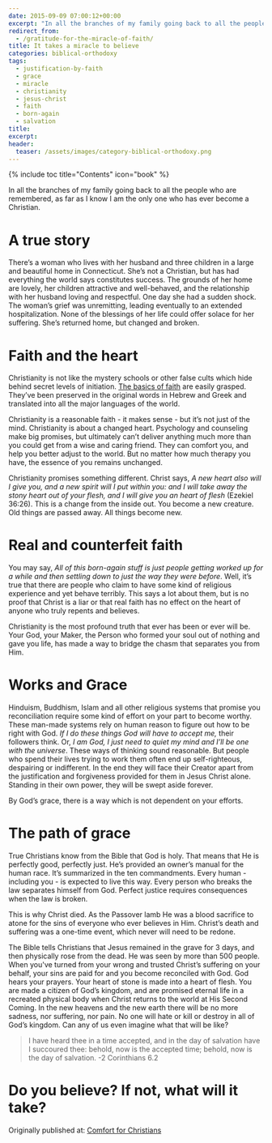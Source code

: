 ```yaml
---
date: 2015-09-09 07:00:12+00:00
excerpt: "In all the branches of my family going back to all the people who are remembered, as far as I know I am the only one who has ever become a Christian."
redirect_from:
  - /gratitude-for-the-miracle-of-faith/
title: It takes a miracle to believe
categories: biblical-orthodoxy
tags:
  - justification-by-faith
  - grace
  - miracle
  - christianity
  - jesus-christ
  - faith
  - born-again
  - salvation
title: 
excerpt:  
header:
  teaser: /assets/images/category-biblical-orthodoxy.png
---
```

{% include toc title="Contents" icon="book" %}


In all the branches of my family going back to all the people who are remembered, as far as I know I am the only one who has ever become a Christian.



# A true story





There’s a woman who lives with her husband and three children in a large and beautiful home in Connecticut.  She’s not a Christian, but has had everything the world says constitutes success.  The grounds of her home are lovely, her children attractive and well-behaved, and the relationship with her husband loving and respectful.  One day she had a sudden shock.  The woman’s grief was unremitting, leading eventually to an extended hospitalization.  None of the blessings of her life could offer solace for her suffering. She’s returned home, but changed and broken.



# Faith and the heart





Christianity is not like the mystery schools or other false cults which hide behind secret levels of initiation. [The basics of faith](/faith/) are easily grasped.  They’ve been preserved in the original words in Hebrew and Greek and translated into all the major languages of the world.

Christianity is a reasonable faith - it makes sense - but it’s not just of the mind.  Christianity is about a changed heart.  Psychology and counseling make big promises, but ultimately can’t deliver anything much more than you could get from a wise and caring friend.  They can comfort you, and help you better adjust to the world.  But no matter how much therapy you have, the essence of you remains unchanged.

Christianity promises something different.  Christ says, _A new heart also will I give you, and a new spirit will I put within you: and I will take away the stony heart out of your flesh, and I will give you an heart of flesh_ (Ezekiel 36:26). This is a change from the inside out. You become a new creature.  Old things are passed away.  All things become new.



# Real and counterfeit faith





You may say, _All of this born-again stuff is just people getting worked up for a while and then settling down to just the way they were before_.  Well, it’s true that there are people who claim to have some kind of religious experience and yet behave terribly.  This says a lot about them, but is no proof that Christ is a liar or that real faith has no effect on the heart of anyone who truly repents and believes.

Christianity is the most profound truth that ever has been or ever will be.  Your God, your Maker, the Person who formed your soul out of nothing and gave you life, has made a way to bridge the chasm that separates you from Him.



# Works and Grace





Hinduism, Buddhism, Islam and all other religious systems that promise you reconciliation require some kind of effort on your part to become worthy.  These man-made systems rely on human reason to figure out how to be right with God. _If I  do these things God will have to accept me,_ their followers think.  Or, _I am God, I just need to quiet my mind and I’ll be one with the universe_.  These ways of thinking sound reasonable. But people who spend their lives trying to work them often end up self-righteous, despairing or indifferent.  In the end they will face their Creator apart from the justification and forgiveness provided for them in Jesus Christ alone.  Standing in their own power, they will be swept aside forever.

By God’s grace, there is a way which is not dependent on your efforts.



# The path of grace





True Christians know from the Bible that God is holy.  That means that He is perfectly good, perfectly just.  He’s provided an owner’s manual for the human race.  It’s summarized in the ten commandments.  Every human - including you - is expected to live this way.  Every person who breaks the law separates himself from God.  Perfect justice requires consequences when the law is broken.

This is why Christ died.  As the Passover lamb He was a blood sacrifice to atone for the sins of everyone who ever believes in Him.  Christ’s death and suffering was a one-time event, which never will need to be redone.

The Bible tells Christians that Jesus remained in the grave for 3 days, and then physically rose from the dead.  He was seen by more than 500 people.  When you've turned from your wrong and trusted Christ’s suffering on your behalf, your sins are paid for and you become reconciled with God.  God hears your prayers.  Your heart of stone is made into a heart of flesh.  You are made a citizen of God’s kingdom, and are promised eternal life in a recreated physical body when Christ returns to the world at His Second Coming.  In the new heavens and the new earth there will be no more sadness, nor suffering, nor pain.  No one will hate or kill or destroy in all of God’s kingdom.  Can any of us even imagine what that will be like?



> I have heard thee in a time accepted, and in the day of salvation have I succoured thee: behold, now is the accepted time; behold, now is the day of salvation. -2 Corinthians 6.2






# Do you believe?  If not, what will it take?



<div>Originally published at: <a href='http://www.alecsatin.com/'>Comfort for Christians</a></div>
